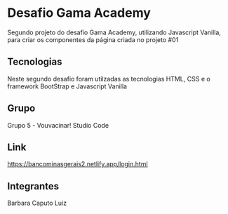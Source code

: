 # Desafio Gama Academy 
Segundo projeto do desafio Gama Academy, utilizando Javascript Vanilla, para criar os componentes da página criada no projeto #01 

## Tecnologias
Neste segundo desafio foram utilzadas as tecnologias HTML, CSS e o framework BootStrap e Javascript Vanilla

## Grupo 
Grupo 5 - Vouvacinar! Studio Code

## Link
https://bancominasgerais2.netlify.app/login.html

## Integrantes 
 Barbara
 Caputo 
 Luiz
